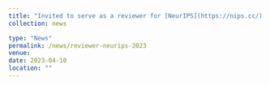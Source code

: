 ```yaml
---
title: "Invited to serve as a reviewer for [NeurIPS](https://nips.cc/)."
collection: news

type: "News"
permalink: /news/reviewer-neurips-2023
venue: 
date: 2023-04-10
location: ""
---
```

